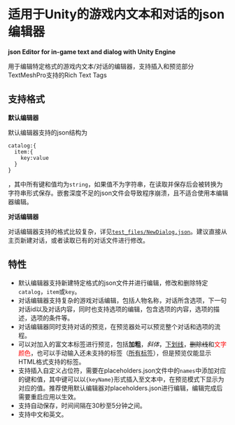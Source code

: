 # **适用于Unity的游戏内文本和对话的json编辑器**
**json Editor for in-game text and dialog with Unity Engine**

用于编辑特定格式的游戏内文本/对话的编辑器，支持插入和预览部分TextMeshPro支持的Rich Text Tags

## 支持格式

**默认编辑器** 

默认编辑器支持的json结构为
```
catalog:{
  item:{
    key:value
  }
}
```
，其中所有键和值均为`string`，如果值不为字符串，在读取并保存后会被转换为字符串形式保存。嵌套深度不足的json文件会导致程序崩溃，且不适合使用本编辑器编辑。


**对话编辑器** 

对话编辑器支持的格式比较复杂，详见[`test_files/NewDialog.json`](https://github.com/zdfjfd/jsonEditor/blob/dev/test_files/NewDialogs.json)。建议直接从主页新建对话，或者读取已有的对话文件进行修改。


## 特性

- 默认编辑器支持新建特定格式的json文件并进行编辑，修改和删除特定`catalog`，`item`或`key`。
- 对话编辑器支持复杂的游戏对话编辑，包括人物名称，对话所含选项，下一句对话id以及对话内容，同时也支持选项的编辑，包含选项的内容，选项的描述，选项的条件等。
- 对话编辑器同时支持对话的预览，在预览器处可以预览整个对话和选项的流程。
- 可以对加入的富文本标签进行预览，包括**加粗**，*斜体*，<u>下划线</u>，~~删除线~~和<span style="color: red;">文字颜色</span>，也可以手动输入还未支持的标签（[所有标签](https://docs.unity3d.com/Packages/com.unity.textmeshpro@4.0/manual/RichTextSupportedTags.html)），但是预览仅能显示HTML格式支持的标签。
- 支持插入自定义占位符，需要在placeholders.json文件中的`names`中添加对应的键和值，其中键可以以`{keyName}`形式插入至文本中，在预览模式下显示为对应的值。推荐使用默认编辑器对placeholders.json进行编辑，编辑完成后需要重启应用以生效。
- 支持自动保存，时间间隔在30秒至5分钟之间。
- 支持中文和英文。


